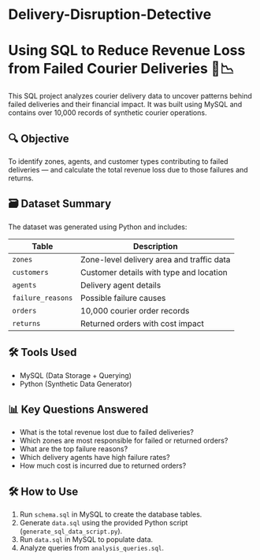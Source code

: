 # Delivery-Disruption-Detective

# Using SQL to Reduce Revenue Loss from Failed Courier Deliveries 🚚📉

This SQL project analyzes courier delivery data to uncover patterns behind failed deliveries and their financial impact. It was built using MySQL and contains over 10,000 records of synthetic courier operations.

## 🔍 Objective

To identify zones, agents, and customer types contributing to failed deliveries — and calculate the total revenue loss due to those failures and returns.

## 🗃️ Dataset Summary

The dataset was generated using Python and includes:

| Table              | Description                                      |
|-------------------|--------------------------------------------------|
| `zones`           | Zone-level delivery area and traffic data        |
| `customers`       | Customer details with type and location          |
| `agents`          | Delivery agent details                           |
| `failure_reasons` | Possible failure causes                          |
| `orders`          | 10,000 courier order records                     |
| `returns`         | Returned orders with cost impact                 |

## 🛠️ Tools Used
- MySQL (Data Storage + Querying)
- Python (Synthetic Data Generator)

## 📊 Key Questions Answered

- What is the total revenue lost due to failed deliveries?
- Which zones are most responsible for failed or returned orders?
- What are the top failure reasons?
- Which delivery agents have high failure rates?
- How much cost is incurred due to returned orders?

## 🛠️ How to Use
1. Run `schema.sql` in MySQL to create the database tables.
2. Generate `data.sql` using the provided Python script (`generate_sql_data_script.py`).
3. Run `data.sql` in MySQL to populate data.
4. Analyze queries from `analysis_queries.sql`.

